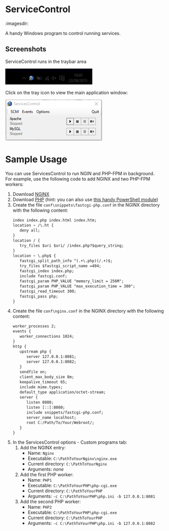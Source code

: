 # ServiceControl
:imagesdir: 

A handy Windows program to control running services.

## Screenshots

ServiceControl runs in the traybar area

![ServicesControl Tray area](https://raw.githubusercontent.com/mlocati/ServicesControl/master/Screenshots/tray-area.png)

Click on the tray icon to view the main application window:

![ServicesControl Main window](https://raw.githubusercontent.com/mlocati/ServicesControl/master/Screenshots/main-window.png)


# Sample Usage

You can use ServicesControl to run NGIN and PHP-FPM in background.  
For example, use the following code to add NGINX and two PHP-FPM workers:

1. Download [NGINX](https://nginx.org/en/download.html)
2. Download [PHP](https://windows.php.net/download/) (hint: you can also use [this handy PowerShell module](https://github.com/mlocati/powershell-phpmanager))
3. Create the file `conf\snippets\fastcgi-php.conf` in the NGINX directory with the following content:
   ```nginx
   index index.php index.html index.htm;
   location ~ /\.ht {
      deny all;
   }
   location / {
      try_files $uri $uri/ /index.php?$query_string;
   }
   location ~ \.php$ {
      fastcgi_split_path_info ^(.+\.php)(/.+)$;
      try_files $fastcgi_script_name =404;
      fastcgi_index index.php;
      include fastcgi.conf;
      fastcgi_param PHP_VALUE "memory_limit = 256M";
      fastcgi_param PHP_VALUE "max_execution_time = 300";
      fastcgi_read_timeout 300;
      fastcgi_pass php;
   }
   ```
4. Create the file `conf\nginx.conf` in the NGINX directory with the following content:
   ```nginx
   worker_processes 2;
   events {
      worker_connections 1024;
   }
   http {
      upstream php {
         server 127.0.0.1:8081;
         server 127.0.0.1:8082;
      }
      sendfile on;
      client_max_body_size 8m;
      keepalive_timeout 65;
      include mime.types;
      default_type application/octet-stream;
      server {
         listen 8080;
         listen [::]:8080;
         include snippets/fastcgi-php.conf;
         server_name localhost;
         root C:/Path/To/Your/Webroot/;
      }
   }
   ```
5. In the ServicesControl options - Custom programs tab:
   1. Add the NGINX entry:
      - Name: `Nginx`
      - Executable: `C:\PathToYourNginx\nginx.exe`
      - Current directory: `C:\PathToYourNginx`
      - Arguments: *none*
   2. Add the first PHP worker:
      - Name: `PHP1`
      - Executable: `C:\PathToYourPHP\php-cgi.exe`
      - Current directory: `C:\PathToYourPHP`
      - Arguments: `-c C:\PathToYourPHP\php.ini -b 127.0.0.1:8081`
   3. Add the second PHP worker:
      - Name: `PHP2`
      - Executable: `C:\PathToYourPHP\php-cgi.exe`
      - Current directory: `C:\PathToYourPHP`
      - Arguments: `-c C:\PathToYourPHP\php.ini -b 127.0.0.1:8082`
